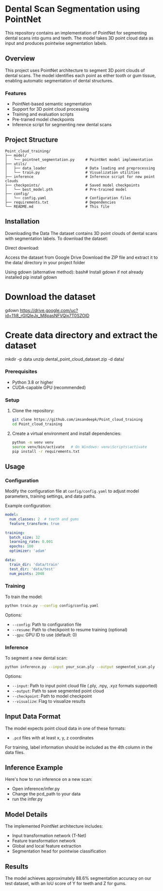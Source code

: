 # Dental Scan Segmentation using PointNet

This repository contains an implementation of PointNet for segmenting dental scans into gums and teeth. The model takes 3D point cloud data as input and produces pointwise segmentation labels.

## Overview

This project uses PointNet architecture to segment 3D point clouds of dental scans. The model identifies each point as either tooth or gum tissue, enabling automatic segmentation of dental structures.

### Features

- PointNet-based semantic segmentation
- Support for 3D point cloud processing
- Training and evaluation scripts
- Pre-trained model checkpoints
- Inference script for segmenting new dental scans

## Project Structure

```
Point_cloud_training/
├── model/
│   └── pointnet_segmentation.py     # PointNet model implementation
├── utils/
│   ├── data_loader                  # Data loading and preprocessing
│   └── train.py                     # Visualization utilities
├── inference                        # Inference script for new point clouds
├── checkpoints/                     # Saved model checkpoints
│   └── best_model.pth               # Pre-trained model
├── config/
│   └── config.yaml                  # Configuration files
├── requirements.txt                 # Dependencies
└── README.md                        # This file
```

## Installation

Downloading the Data
The dataset contains 3D point clouds of dental scans with segmentation labels. To download the dataset:

Direct download:

Access the dataset from Google Drive
Download the ZIP file and extract it to the data/ directory in your project folder


Using gdown (alternative method):
bash# Install gdown if not already installed
pip install gdown

# Download the dataset
gdown https://drive.google.com/uc?id=11i8_rGIQIeJx_M8pasNFVQjx7T0SZOlD

# Create data directory and extract the dataset
mkdir -p data
unzip dental_point_cloud_dataset.zip -d data/



### Prerequisites

- Python 3.8 or higher
- CUDA-capable GPU (recommended)

### Setup

1. Clone the repository:
   ```bash
   git clone https://github.com/imsandeepk/Point_cloud_training
   cd Point_cloud_training
   ```

2. Create a virtual environment and install dependencies:
   ```bash
   python -m venv venv
   source venv/bin/activate   # On Windows: venv\Scripts\activate
   pip install -r requirements.txt
   ```

## Usage

### Configuration

Modify the configuration file at `config/config.yaml` to adjust model parameters, training settings, and data paths.

Example configuration:
```yaml
model:
  num_classes: 2  # teeth and gums
  feature_transform: true
  
training:
  batch_size: 32
  learning_rate: 0.001
  epochs: 100
  optimizer: 'adam'
  
data:
  train_dir: 'data/train'
  test_dir: 'data/test'
  num_points: 2048
```

### Training

To train the model:

```bash
python train.py --config config/config.yaml
```

Options:
- `--config`: Path to configuration file
- `--resume`: Path to checkpoint to resume training (optional)
- `--gpu`: GPU ID to use (default: 0)


### Inference

To segment a new dental scan:

```bash
python inference.py --input your_scan.ply --output segmented_scan.ply --checkpoint checkpoints/pointnet_dental_seg.pth
```

Options:
- `--input`: Path to input point cloud file (.ply, .npy, .xyz formats supported)
- `--output`: Path to save segmented point cloud
- `--checkpoint`: Path to model checkpoint
- `--visualize`: Flag to visualize results

## Input Data Format

The model expects point cloud data in one of these formats:
- `.pcd` files with at least x, y, z coordinates

For training, label information should be included as the 4th column in the data files.

## Inference Example

Here's how to run inference on a new scan:

 - Open inference/infer.py
 - Change the pcd_path to your data
 - run the infer.py


## Model Details

The implemented PointNet architecture includes:
- Input transformation network (T-Net)
- Feature transformation network
- Global and local feature extraction
- Segmentation head for pointwise classification

## Results

The model achieves approximately 88.6% segmentation accuracy on our test dataset, with an IoU score of Y for teeth and Z for gums.

